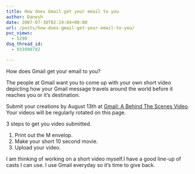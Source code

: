```yaml
---
title: How does Gmail get your email to you
author: Danesh
date: 2007-07-30T02:19:04+00:00
url: /posts/how-does-gmail-get-your-email-to-you/
pvc_views:
  - 5298
dsq_thread_id:
  - 933998782

---
```

How does Gmail get your email to you?

The people at Gmail want you to come up with your own short video depicting how your Gmail message travels around the world before it reaches you or it&#8217;s destination.

Submit your creations by August 13th at [Gmail: A Behind The Scenes Video][1]. Your videos will be regularly rotated on this page.

3 steps to get you video submitted.

  1. Print out the M envelop.
  2. Make your short 10 second movie.
  3. Upload your video.

  
I am thinking of working on a short video myself.I have a good line-up of casts I can use. I use Gmail everyday so it&#8217;s time to give back.

 [1]: http://mail.google.com/mail/help/gmail_video.html